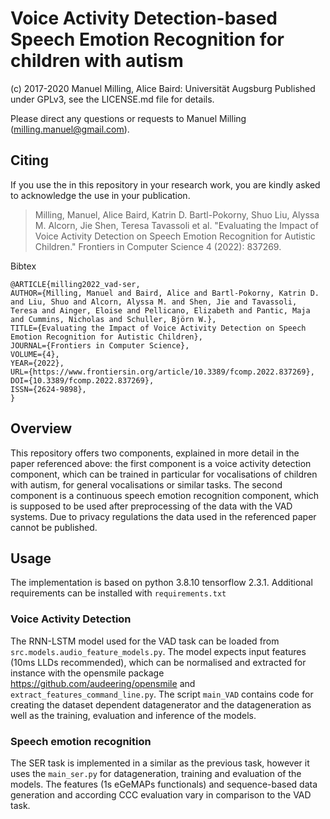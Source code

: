 # Voice Activity Detection-based Speech Emotion Recognition for children with autism

(c) 2017-2020 Manuel Milling, Alice Baird: Universität Augsburg Published under GPLv3, see the LICENSE.md file for details.

Please direct any questions or requests to Manuel Milling (milling.manuel@gmail.com). 

## Citing
If you use the in this repository in your research work, you are kindly asked to acknowledge the use in your publication.

> Milling, Manuel, Alice Baird, Katrin D. Bartl-Pokorny, Shuo Liu, Alyssa M. Alcorn, Jie Shen, Teresa Tavassoli et al. "Evaluating the Impact of Voice Activity Detection on Speech Emotion Recognition for Autistic Children." Frontiers in Computer Science 4 (2022): 837269.

Bibtex
```
@ARTICLE{milling2022_vad-ser,
AUTHOR={Milling, Manuel and Baird, Alice and Bartl-Pokorny, Katrin D. and Liu, Shuo and Alcorn, Alyssa M. and Shen, Jie and Tavassoli, Teresa and Ainger, Eloise and Pellicano, Elizabeth and Pantic, Maja and Cummins, Nicholas and Schuller, Björn W.},   
TITLE={Evaluating the Impact of Voice Activity Detection on Speech Emotion Recognition for Autistic Children},      
JOURNAL={Frontiers in Computer Science},      
VOLUME={4},     
YEAR={2022},      
URL={https://www.frontiersin.org/article/10.3389/fcomp.2022.837269},       
DOI={10.3389/fcomp.2022.837269},      
ISSN={2624-9898},   
}
```
## Overview

This repository offers two components, explained in more detail in the paper referenced above: the first component is a  voice activity 
detection component, which can be trained in particular for vocalisations of children with autism, for general 
vocalisations or similar tasks. The second component is a continuous speech emotion recognition component, which is 
supposed to be used after preprocessing of the data with the VAD systems.
Due to privacy regulations the data used in the referenced paper cannot be published.

## Usage
The implementation is based on python 3.8.10 tensorflow 2.3.1. Additional requirements can be installed with `requirements.txt`

### Voice Activity Detection
The RNN-LSTM model used for the VAD task can be loaded from `src.models.audio_feature_models.py`.
The model expects input features (10ms LLDs recommended), which can be normalised and extracted for instance with the opensmile package https://github.com/audeering/opensmile
and `extract_features_command_line.py`. The script `main_VAD` contains code for creating the dataset dependent datagenerator
and the datageneration as well as the training, evaluation and inference of the models.

### Speech emotion recognition
The SER task is implemented in a similar as the previous task, however it uses the `main_ser.py` for datageneration, 
training and evaluation of the models. The features (1s eGeMAPs functionals) and sequence-based data generation and according 
CCC evaluation vary in comparison to the VAD task. 

